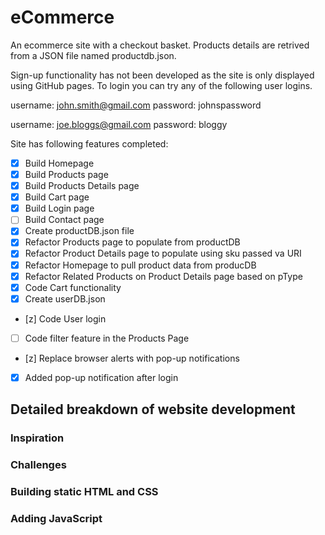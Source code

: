 # eCommerce
An ecommerce site with a checkout basket. Products details are retrived from a JSON file named productdb.json.

Sign-up functionality has not been developed as the site is only displayed using GitHub pages. To login you can try any of the following  user logins. 

username: john.smith@gmail.com
password: johnspassword

username: joe.bloggs@gmail.com
password: bloggy

Site has following features completed:
- [x] Build Homepage
- [x] Build Products page
- [x] Build Products Details page
- [x] Build Cart page
- [x] Build Login page
- [ ] Build Contact page
- [x] Create productDB.json file
- [x] Refactor Products page to populate from productDB
- [x] Refactor Product Details page to populate using sku passed va URI
- [x] Refactor Homepage to pull product data from producDB
- [x] Refactor Related Products on Product Details page based on pType
- [x] Code Cart functionality
- [x] Create userDB.json
- [z] Code User login
- [ ] Code filter feature in the Products Page
- [z] Replace browser alerts with pop-up notifications
- [x] Added pop-up notification after login

## Detailed breakdown of website development

### Inspiration

### Challenges

### Building static HTML and CSS

### Adding JavaScript